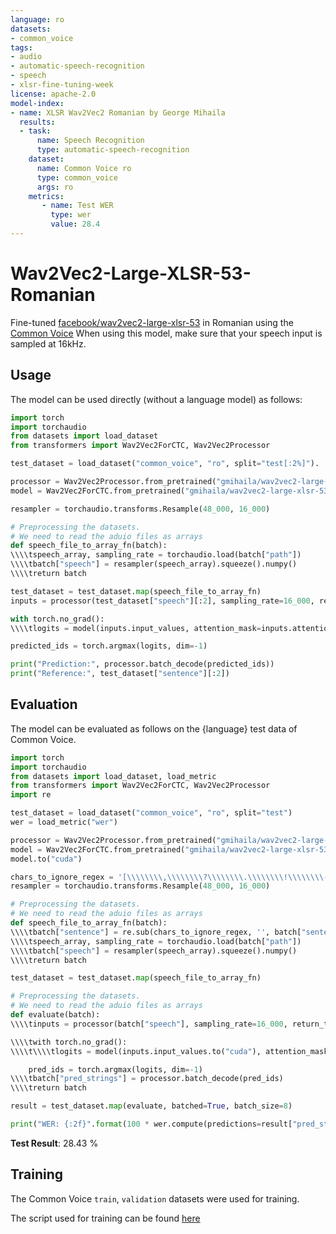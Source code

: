```yaml
---
language: ro
datasets:
- common_voice
tags:
- audio
- automatic-speech-recognition
- speech
- xlsr-fine-tuning-week
license: apache-2.0
model-index:
- name: XLSR Wav2Vec2 Romanian by George Mihaila
  results:
  - task: 
      name: Speech Recognition
      type: automatic-speech-recognition
    dataset:
      name: Common Voice ro
      type: common_voice
      args: ro  
    metrics:
       - name: Test WER
         type: wer
         value: 28.4
---
```


# Wav2Vec2-Large-XLSR-53-Romanian

Fine-tuned [facebook/wav2vec2-large-xlsr-53](https://huggingface.co/facebook/wav2vec2-large-xlsr-53) in Romanian using the [Common Voice](https://huggingface.co/datasets/common_voice)
When using this model, make sure that your speech input is sampled at 16kHz.

## Usage

The model can be used directly (without a language model) as follows:

```python
import torch
import torchaudio
from datasets import load_dataset
from transformers import Wav2Vec2ForCTC, Wav2Vec2Processor

test_dataset = load_dataset("common_voice", "ro", split="test[:2%]").

processor = Wav2Vec2Processor.from_pretrained("gmihaila/wav2vec2-large-xlsr-53-romanian")
model = Wav2Vec2ForCTC.from_pretrained("gmihaila/wav2vec2-large-xlsr-53-romanian")

resampler = torchaudio.transforms.Resample(48_000, 16_000)

# Preprocessing the datasets.
# We need to read the aduio files as arrays
def speech_file_to_array_fn(batch):
\\\\tspeech_array, sampling_rate = torchaudio.load(batch["path"])
\\\\tbatch["speech"] = resampler(speech_array).squeeze().numpy()
\\\\treturn batch

test_dataset = test_dataset.map(speech_file_to_array_fn)
inputs = processor(test_dataset["speech"][:2], sampling_rate=16_000, return_tensors="pt", padding=True)

with torch.no_grad():
\\\\tlogits = model(inputs.input_values, attention_mask=inputs.attention_mask).logits

predicted_ids = torch.argmax(logits, dim=-1)

print("Prediction:", processor.batch_decode(predicted_ids))
print("Reference:", test_dataset["sentence"][:2])
```


## Evaluation

The model can be evaluated as follows on the {language} test data of Common Voice.


```python
import torch
import torchaudio
from datasets import load_dataset, load_metric
from transformers import Wav2Vec2ForCTC, Wav2Vec2Processor
import re

test_dataset = load_dataset("common_voice", "ro", split="test")
wer = load_metric("wer")

processor = Wav2Vec2Processor.from_pretrained("gmihaila/wav2vec2-large-xlsr-53-romanian")
model = Wav2Vec2ForCTC.from_pretrained("gmihaila/wav2vec2-large-xlsr-53-romanian")
model.to("cuda")

chars_to_ignore_regex = '[\\\\\\\\,\\\\\\\\?\\\\\\\\.\\\\\\\\!\\\\\\\\-\\\\\\\\;\\\\\\\\:\\\\\\\\"\\\\\\\\â€œ]'
resampler = torchaudio.transforms.Resample(48_000, 16_000)

# Preprocessing the datasets.
# We need to read the aduio files as arrays
def speech_file_to_array_fn(batch):
\\\\tbatch["sentence"] = re.sub(chars_to_ignore_regex, '', batch["sentence"]).lower()
\\\\tspeech_array, sampling_rate = torchaudio.load(batch["path"])
\\\\tbatch["speech"] = resampler(speech_array).squeeze().numpy()
\\\\treturn batch

test_dataset = test_dataset.map(speech_file_to_array_fn)

# Preprocessing the datasets.
# We need to read the aduio files as arrays
def evaluate(batch):
\\\\tinputs = processor(batch["speech"], sampling_rate=16_000, return_tensors="pt", padding=True)

\\\\twith torch.no_grad():
\\\\t\\\\tlogits = model(inputs.input_values.to("cuda"), attention_mask=inputs.attention_mask.to("cuda")).logits

    pred_ids = torch.argmax(logits, dim=-1)
\\\\tbatch["pred_strings"] = processor.batch_decode(pred_ids)
\\\\treturn batch

result = test_dataset.map(evaluate, batched=True, batch_size=8)

print("WER: {:2f}".format(100 * wer.compute(predictions=result["pred_strings"], references=result["sentence"])))
```

**Test Result**: 28.43 %


## Training

The Common Voice `train`, `validation` datasets were used for training.

The script used for training can be found [here](https://colab.research.google.com/github/gmihaila/ml_things/blob/master/notebooks/pytorch/RO_Fine_Tune_XLSR_Wav2Vec2_on_Turkish_ASR_with_🤗_Transformers.ipynb)